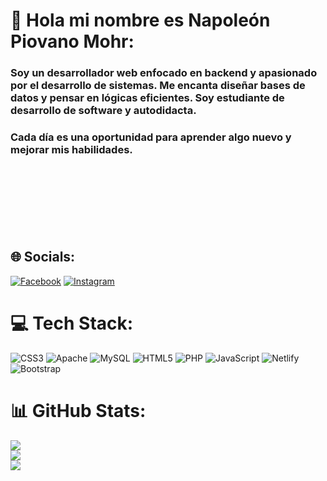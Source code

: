 # 💫 Hola mi nombre es Napoleón Piovano Mohr:
### Soy un desarrollador web enfocado en backend y apasionado por el desarrollo de sistemas. Me encanta diseñar bases de datos y pensar en lógicas eficientes. Soy estudiante de desarrollo de software y autodidacta.
### Cada día es una oportunidad para aprender algo nuevo y mejorar mis habilidades.<br><br><br><br><br><br><br>


## 🌐 Socials:
[![Facebook](https://img.shields.io/badge/Facebook-%231877F2.svg?logo=Facebook&logoColor=white)](https://facebook.com/NapoPiovanoMohr) [![Instagram](https://img.shields.io/badge/Instagram-%23E4405F.svg?logo=Instagram&logoColor=white)](https://instagram.com/napopm) 

# 💻 Tech Stack:
![CSS3](https://img.shields.io/badge/css3-%231572B6.svg?style=for-the-badge&logo=css3&logoColor=white) ![Apache](https://img.shields.io/badge/apache-%23D42029.svg?style=for-the-badge&logo=apache&logoColor=white) ![MySQL](https://img.shields.io/badge/mysql-4479A1.svg?style=for-the-badge&logo=mysql&logoColor=white) ![HTML5](https://img.shields.io/badge/html5-%23E34F26.svg?style=for-the-badge&logo=html5&logoColor=white) ![PHP](https://img.shields.io/badge/php-%23777BB4.svg?style=for-the-badge&logo=php&logoColor=white) ![JavaScript](https://img.shields.io/badge/javascript-%23323330.svg?style=for-the-badge&logo=javascript&logoColor=%23F7DF1E) ![Netlify](https://img.shields.io/badge/netlify-%23000000.svg?style=for-the-badge&logo=netlify&logoColor=#00C7B7) ![Bootstrap](https://img.shields.io/badge/bootstrap-%238511FA.svg?style=for-the-badge&logo=bootstrap&logoColor=white)
# 📊 GitHub Stats:
![](https://github-readme-stats.vercel.app/api?username=NapoPM&theme=dark&hide_border=false&include_all_commits=false&count_private=false)<br/>
![](https://github-readme-streak-stats.herokuapp.com/?user=NapoPM&theme=dark&hide_border=false)<br/>
![](https://github-readme-stats.vercel.app/api/top-langs/?username=NapoPM&theme=dark&hide_border=false&include_all_commits=false&count_private=false&layout=compact)

